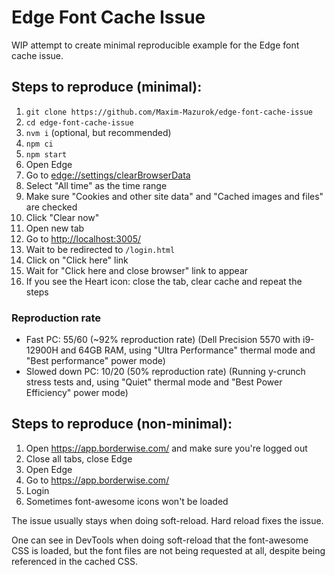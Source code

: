 # Edge Font Cache Issue

WIP attempt to create minimal reproducible example for the Edge font cache issue.

## Steps to reproduce (minimal):

1. `git clone https://github.com/Maxim-Mazurok/edge-font-cache-issue`
1. `cd edge-font-cache-issue`
1. `nvm i` (optional, but recommended)
1. `npm ci`
1. `npm start`
1. Open Edge
1. Go to [edge://settings/clearBrowserData](edge://settings/clearBrowserData)
1. Select "All time" as the time range
1. Make sure "Cookies and other site data" and "Cached images and files" are checked
1. Click "Clear now"
1. Open new tab
1. Go to [http://localhost:3005/](http://localhost:3005/)
1. Wait to be redirected to `/login.html`
1. Click on "Click here" link
1. Wait for "Click here and close browser" link to appear
1. If you see the Heart icon: close the tab, clear cache and repeat the steps

### Reproduction rate

- Fast PC: 55/60 (~92% reproduction rate)
  (Dell Precision 5570 with i9-12900H and 64GB RAM, using "Ultra Performance" thermal mode and "Best performance" power mode)
- Slowed down PC: 10/20 (50% reproduction rate)
  (Running y-crunch stress tests and, using "Quiet" thermal mode and "Best Power Efficiency" power mode)

## Steps to reproduce (non-minimal):

1. Open https://app.borderwise.com/ and make sure you're logged out
1. Close all tabs, close Edge
1. Open Edge
1. Go to https://app.borderwise.com/
1. Login
1. Sometimes font-awesome icons won't be loaded

The issue usually stays when doing soft-reload. Hard reload fixes the issue.

One can see in DevTools when doing soft-reload that the font-awesome CSS is loaded, but the font files are not being requested at all, despite being referenced in the cached CSS.
